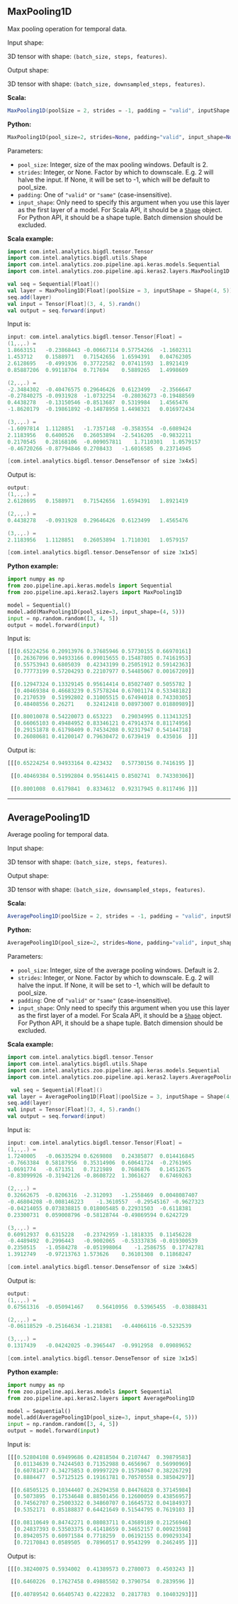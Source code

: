 ## **MaxPooling1D**
Max pooling operation for temporal data.

Input shape:

3D tensor with shape: `(batch_size, steps, features)`.

Output shape:

3D tensor with shape: `(batch_size, downsampled_steps, features)`.

**Scala:**
```scala
MaxPooling1D(poolSize = 2, strides = -1, padding = "valid", inputShape = null)
```
**Python:**
```python
MaxPooling1D(pool_size=2, strides=None, padding="valid", input_shape=None, name=None)
```

Parameters:

* `pool_size`: Integer, size of the max pooling windows. Default is 2.
* `strides`: Integer, or None. Factor by which to downscale.
            E.g. 2 will halve the input.
            If None, it will be set to -1, which will be default to pool_size.
* `padding`: One of `"valid"` or `"same"` (case-insensitive).
* `input_shape`: Only need to specify this argument when you use this layer as the first layer of a model. For Scala API, it should be a [`Shape`](../keras-api-scala/#shape) object. For Python API, it should be a shape tuple. Batch dimension should be excluded.

**Scala example:**
```scala
import com.intel.analytics.bigdl.tensor.Tensor
import com.intel.analytics.bigdl.utils.Shape
import com.intel.analytics.zoo.pipeline.api.keras.models.Sequential
import com.intel.analytics.zoo.pipeline.api.keras2.layers.MaxPooling1D

val seq = Sequential[Float]()
val layer = MaxPooling1D[Float](poolSize = 3, inputShape = Shape(4, 5))
seq.add(layer)
val input = Tensor[Float](3, 4, 5).randn()
val output = seq.forward(input)
```
Input is:
```scala
input: com.intel.analytics.bigdl.tensor.Tensor[Float] =
(1,.,.) =
1.8663151	-0.23868443	-0.00667114	0.57754266	-1.1602311	
1.453712	0.1588971	0.71542656	1.6594391	0.04762305	
2.6128695	-0.4991936	0.37722582	0.07411593	1.8921419	
0.85887206	0.99118704	0.717694	0.5889265	1.4998609	

(2,.,.) =
-2.3484302	-0.40476575	0.29646426	0.6123499	-2.3566647	
-0.27840275	-0.0931928	-1.0732254	-0.28036273	-0.19488569	
0.4438278	-0.13150546	-0.8513687	0.5319984	1.4565476	
-1.8620179	-0.19861892	-0.14878958	1.4498321	0.016972434	

(3,.,.) =
-1.6097814	1.1128851	-1.7357148	-0.3583554	-0.6089424	
2.1183956	0.6400526	0.26053894	-2.5416205	-0.9832211	
0.2170545	0.28168106	-0.009057811	1.7110301	1.0579157	
-0.46720266	-0.87794846	0.2708433	-1.6016585	0.23714945	

[com.intel.analytics.bigdl.tensor.DenseTensor of size 3x4x5]
```
Output is:
```scala
output: 
(1,.,.) =
2.6128695	0.1588971	0.71542656	1.6594391	1.8921419	

(2,.,.) =
0.4438278	-0.0931928	0.29646426	0.6123499	1.4565476	

(3,.,.) =
2.1183956	1.1128851	0.26053894	1.7110301	1.0579157	

[com.intel.analytics.bigdl.tensor.DenseTensor of size 3x1x5]
```

**Python example:**
```python
import numpy as np
from zoo.pipeline.api.keras.models import Sequential
from zoo.pipeline.api.keras2.layers import MaxPooling1D

model = Sequential()
model.add(MaxPooling1D(pool_size=3, input_shape=(4, 5)))
input = np.random.random([3, 4, 5])
output = model.forward(input)
```
Input is:
```python
[[[0.65224256 0.20913976 0.37685946 0.57730155 0.66970161]
  [0.26367096 0.94933166 0.09015655 0.15487805 0.74161953]
  [0.55753943 0.6805039  0.42343199 0.25051912 0.59142363]
  [0.77773199 0.57204293 0.22107977 0.54485067 0.00167209]]

 [[0.12947324 0.13329145 0.95614414 0.85027407 0.5055782 ]
  [0.40469384 0.46683239 0.57578244 0.67001174 0.53348182]
  [0.2170539  0.51992802 0.31005515 0.67494018 0.74330305]
  [0.48408556 0.26271    0.32412418 0.08973007 0.01880989]]

 [[0.80010078 0.54220073 0.653223   0.29034995 0.11341325]
  [0.66065103 0.49484952 0.83346121 0.47914374 0.81174956]
  [0.29151878 0.61798409 0.74534208 0.92317947 0.54144718]
  [0.26080681 0.41200147 0.79630472 0.6739419  0.435016  ]]]
```
Output is:
```python
[[[0.65224254 0.94933164 0.423432   0.57730156 0.7416195 ]]

 [[0.40469384 0.51992804 0.95614415 0.8502741  0.74330306]]

 [[0.8001008  0.6179841  0.8334612  0.92317945 0.8117496 ]]]
```

---
## **AveragePooling1D**
Average pooling for temporal data.

Input shape:

3D tensor with shape: `(batch_size, steps, features)`.

Output shape:

3D tensor with shape: `(batch_size, downsampled_steps, features)`.

**Scala:**
```scala
AveragePooling1D(poolSize = 2, strides = -1, padding = "valid", inputShape = null)
```
**Python:**
```python
AveragePooling1D(pool_size=2, strides=None, padding="valid", input_shape=None, name=None)
```

Parameters:

* `pool_size`: Integer, size of the average pooling windows. Default is 2.
* `strides`: Integer, or None. Factor by which to downscale.
            E.g. 2 will halve the input.
            If None, it will be set to -1, which will be default to pool_size.
* `padding`: One of `"valid"` or `"same"` (case-insensitive).
* `input_shape`: Only need to specify this argument when you use this layer as the first layer of a model. For Scala API, it should be a [`Shape`](../keras-api-scala/#shape) object. For Python API, it should be a shape tuple. Batch dimension should be excluded.

**Scala example:**
```scala
import com.intel.analytics.bigdl.tensor.Tensor
import com.intel.analytics.bigdl.utils.Shape
import com.intel.analytics.zoo.pipeline.api.keras.models.Sequential
import com.intel.analytics.zoo.pipeline.api.keras2.layers.AveragePooling1D

 val seq = Sequential[Float]()
val layer = AveragePooling1D[Float](poolSize = 3, inputShape = Shape(4, 5))
seq.add(layer)
val input = Tensor[Float](3, 4, 5).randn()
val output = seq.forward(input)
```
Input is:
```scala
input: com.intel.analytics.bigdl.tensor.Tensor[Float] =
(1,.,.) =
1.7240005	-0.06335294	0.6269808	0.24385877	0.014416845	
-0.7663384	0.58187956	0.35314906	0.60641724	-0.2761965	
1.0691774	-0.671351	0.7121989	0.7686876	0.14512675	
-0.83099926	-0.31942126	-0.8608722	1.3061627	0.67469263	

(2,.,.) =
0.32662675	-0.8206316	-2.312093	-1.2558469	0.0048087407	
-0.46804208	-0.008146223	-1.3610557	-0.29545167	-0.9627323	
-0.04214055	0.073838815	0.018005485	0.22931503	-0.6118381	
0.23300731	0.059008796	-0.58128744	-0.49869594	0.6242729	

(3,.,.) =
0.60912937	0.6315228	-0.23742959	-1.1818335	0.11456228	
-0.4489492	0.2996443	-0.9002065	-0.53337836	-0.019300539	
0.2350515	-1.0584278	-0.051998064	-1.2586755	0.17742781	
1.3912749	-0.97213763	1.573626	0.36101308	0.11868247	

[com.intel.analytics.bigdl.tensor.DenseTensor of size 3x4x5]
```
Output is:
```scala
output: 
(1,.,.) =
0.67561316	-0.050941467	0.56410956	0.53965455	-0.03888431	

(2,.,.) =
-0.06118529	-0.25164634	-1.218381	-0.44066116	-0.5232539	

(3,.,.) =
0.1317439	-0.04242025	-0.3965447	-0.9912958	0.09089652	

[com.intel.analytics.bigdl.tensor.DenseTensor of size 3x1x5]
```

**Python example:**
```python
import numpy as np
from zoo.pipeline.api.keras.models import Sequential
from zoo.pipeline.api.keras2.layers import AveragePooling1D

model = Sequential()
model.add(AveragePooling1D(pool_size=3, input_shape=(4, 5)))
input = np.random.random([3, 4, 5])
output = model.forward(input)
```
Input is:
```python
[[[0.52804108 0.69499686 0.42818504 0.2107447  0.39879583]
  [0.01134639 0.74244503 0.71352988 0.4656967  0.56990969]
  [0.60781477 0.34275853 0.09997229 0.15758047 0.38226729]
  [0.8884477  0.57125125 0.19161781 0.70570558 0.38504297]]

 [[0.68505125 0.10344407 0.26294358 0.84476828 0.37145984]
  [0.5073895  0.17534648 0.88501456 0.12600059 0.43856957]
  [0.74562707 0.25003322 0.34860707 0.16645732 0.04184937]
  [0.5352171  0.85188837 0.64421649 0.51544795 0.7619103 ]]

 [[0.08110649 0.84742271 0.08083711 0.43689189 0.21256946]
  [0.24837393 0.53503375 0.41418659 0.34652157 0.00923598]
  [0.89420575 0.60971584 0.7718259  0.06192155 0.09029334]
  [0.72170843 0.0589505  0.78960517 0.9543299  0.2462495 ]]]
```
Output is:
```python
[[[0.38240075 0.5934002  0.41389573 0.2780073  0.4503243 ]]

 [[0.6460226  0.17627458 0.49885502 0.3790754  0.2839596 ]]

 [[0.40789542 0.66405743 0.4222832  0.2817783  0.10403293]]]
```
